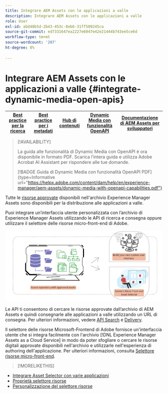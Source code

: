 ```yaml
---
title: Integrare AEM Assets con le applicazioni a valle
description: Integrare AEM Assets con le applicazioni a valle
role: User
exl-id: abd48b5d-2b43-453c-8eb6-31ff509245ca
source-git-commit: ed7331647ea2227e6047e42e21444b743ee5ce6d
workflow-type: tm+mt
source-wordcount: '207'
ht-degree: 8%

---
```


# Integrare AEM Assets con le applicazioni a valle {#integrate-dynamic-media-open-apis}

| [Best practice per la ricerca](/help/assets/search-best-practices.md) | [Best practice per i metadati](/help/assets/metadata-best-practices.md) | [Hub di contenuti](/help/assets/product-overview.md) | [Dynamic Media con funzionalità OpenAPI](/help/assets/dynamic-media-open-apis-overview.md) | [Documentazione di AEM Assets per sviluppatori](https://developer.adobe.com/experience-cloud/experience-manager-apis/) |
| ------------- | --------------------------- |---------|----|-----|

>[!AVAILABILITY]
>
>La guida alle funzionalità di Dynamic Media con OpenAPI è ora disponibile in formato PDF. Scarica l’intera guida e utilizza Adobe Acrobat AI Assistant per rispondere alle tue domande.
>
>[!BADGE Guida di Dynamic Media con funzionalità OpenAPI PDF]{type=Informative url="https://helpx.adobe.com/content/dam/help/en/experience-manager/aem-assets/dynamic-media-with-openapi-capabilities.pdf"}

Tutte le [risorse approvate](/help/assets/approve-assets.md) disponibili nell&#39;archivio Experience Manager Assets sono disponibili per la distribuzione alle applicazioni a valle.

Puoi integrare un’interfaccia utente personalizzata con l’archivio di Experience Manager Assets utilizzando le API di ricerca e consegna oppure utilizzare il selettore delle risorse micro-front-end di Adobe.

![Integrazione con l&#39;archivio AEM Assets](assets/asset-selector-integration.png)

Le API ti consentono di cercare le risorse approvate dall’archivio di AEM Assets e quindi consegnarle alle applicazioni a valle utilizzando un URL di consegna. Per ulteriori informazioni, vedere [API Search](/help/assets/search-assets-api.md) e [Delivery](/help/assets/deliver-assets-apis.md).

Il selettore delle risorse Microsoft-Frontend di Adobe fornisce un&#39;interfaccia utente che si integra facilmente con l&#39;archivio [!DNL Experience Manager Assets as a Cloud Service] in modo da poter sfogliare o cercare le risorse digitali approvate disponibili nell&#39;archivio e utilizzarle nell&#39;esperienza di authoring dell&#39;applicazione. Per ulteriori informazioni, consulta [Selettore risorse micro-front-end](/help/assets/overview-asset-selector.md).

>[!MORELIKETHIS]
>
* [Integrare Asset Selector con varie applicazioni](/help/assets/integrate-asset-selector.md)
* [Proprietà selettore risorse](/help/assets/asset-selector-properties.md)
* [Personalizzazione del selettore risorse](/help/assets/asset-selector-customization.md)
